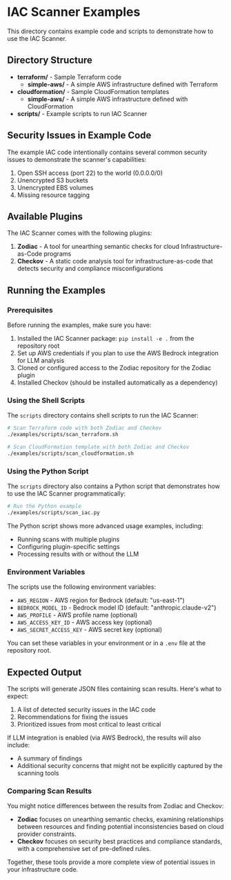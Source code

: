 # IAC Scanner Examples

This directory contains example code and scripts to demonstrate how to use the IAC Scanner.

## Directory Structure

- **terraform/** - Sample Terraform code
  - **simple-aws/** - A simple AWS infrastructure defined with Terraform
- **cloudformation/** - Sample CloudFormation templates
  - **simple-aws/** - A simple AWS infrastructure defined with CloudFormation
- **scripts/** - Example scripts to run IAC Scanner

## Security Issues in Example Code

The example IAC code intentionally contains several common security issues to demonstrate the scanner's capabilities:

1. Open SSH access (port 22) to the world (0.0.0.0/0)
2. Unencrypted S3 buckets
3. Unencrypted EBS volumes
4. Missing resource tagging

## Available Plugins

The IAC Scanner comes with the following plugins:

1. **Zodiac** - A tool for unearthing semantic checks for cloud Infrastructure-as-Code programs
2. **Checkov** - A static code analysis tool for infrastructure-as-code that detects security and compliance misconfigurations

## Running the Examples

### Prerequisites

Before running the examples, make sure you have:

1. Installed the IAC Scanner package: `pip install -e .` from the repository root
2. Set up AWS credentials if you plan to use the AWS Bedrock integration for LLM analysis
3. Cloned or configured access to the Zodiac repository for the Zodiac plugin
4. Installed Checkov (should be installed automatically as a dependency)

### Using the Shell Scripts

The `scripts` directory contains shell scripts to run the IAC Scanner:

```bash
# Scan Terraform code with both Zodiac and Checkov
./examples/scripts/scan_terraform.sh

# Scan CloudFormation template with both Zodiac and Checkov
./examples/scripts/scan_cloudformation.sh
```

### Using the Python Script

The `scripts` directory also contains a Python script that demonstrates how to use the IAC Scanner programmatically:

```bash
# Run the Python example
./examples/scripts/scan_iac.py
```

The Python script shows more advanced usage examples, including:
- Running scans with multiple plugins
- Configuring plugin-specific settings
- Processing results with or without the LLM

### Environment Variables

The scripts use the following environment variables:

- `AWS_REGION` - AWS region for Bedrock (default: "us-east-1")
- `BEDROCK_MODEL_ID` - Bedrock model ID (default: "anthropic.claude-v2")
- `AWS_PROFILE` - AWS profile name (optional)
- `AWS_ACCESS_KEY_ID` - AWS access key (optional)
- `AWS_SECRET_ACCESS_KEY` - AWS secret key (optional)

You can set these variables in your environment or in a `.env` file at the repository root.

## Expected Output

The scripts will generate JSON files containing scan results. Here's what to expect:

1. A list of detected security issues in the IAC code
2. Recommendations for fixing the issues
3. Prioritized issues from most critical to least critical

If LLM integration is enabled (via AWS Bedrock), the results will also include:
- A summary of findings
- Additional security concerns that might not be explicitly captured by the scanning tools

### Comparing Scan Results

You might notice differences between the results from Zodiac and Checkov:

- **Zodiac** focuses on unearthing semantic checks, examining relationships between resources and finding potential inconsistencies based on cloud provider constraints.
- **Checkov** focuses on security best practices and compliance standards, with a comprehensive set of pre-defined rules.

Together, these tools provide a more complete view of potential issues in your infrastructure code. 